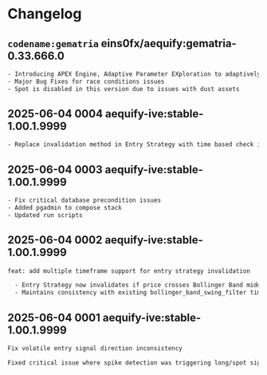 # Changelog

## `codename:gematria` eins0fx/aequify:gematria-0.33.666.0
```txt
- Introducing APEX Engine, Adaptive Parameter EXploration to adaptively change parameters in analysis engine based on Gradient Descent
- Major Bug Fixes for race conditions issues
- Spot is disabled in this version due to issues with dust assets
```

## 2025-06-04 0004 aequify-ive:stable-1.00.1.9999
```txt
- Replace invalidation method in Entry Strategy with time based check instead of BB
```

## 2025-06-04 0003 aequify-ive:stable-1.00.1.9999
```txt
- Fix critical database precondition issues
- Added pgadmin to compose stack
- Updated run scripts
```

## 2025-06-04 0002 aequify-ive:stable-1.00.1.9999
```txt
feat: add multiple timeframe support for entry strategy invalidation

  - Entry Strategy now invalidates if price crosses Bollinger Band middle on ANY configured timeframe
  - Maintains consistency with existing bollinger_band_swing_filter timeframe pattern
```

## 2025-06-04 0001 aequify-ive:stable-1.00.1.9999
```txt
Fix volatile entry signal direction inconsistency

Fixed critical issue where spike detection was triggering long/spot signals and drop detection was triggering short signals due to incorrect price movement validation logic in VolatileEntryService and swing analysis prioritization in TickCandleService.
```